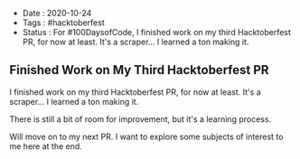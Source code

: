 - Date : 2020-10-24
- Tags : #hacktoberfest
- Status : For #100DaysofCode, I finished work on my third Hacktoberfest PR, for now at least. It's a scraper... I learned a ton making it. 

## Finished Work on My Third Hacktoberfest PR

I finished work on my third Hacktoberfest PR, for now at least. It's a scraper... I learned a ton making it. 

There is still a bit of room for improvement, but it's a learning process.

Will move on to my next PR. I want to explore some subjects of interest to me here at the end.
